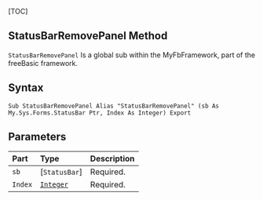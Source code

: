 [TOC]
## StatusBarRemovePanel Method

`StatusBarRemovePanel` Is a global sub within the MyFbFramework, part of the freeBasic framework.
## Syntax

```freeBasic
Sub StatusBarRemovePanel Alias "StatusBarRemovePanel" (sb As My.Sys.Forms.StatusBar Ptr, Index As Integer) Export
```

## Parameters

|Part|Type|Description|
| :------------ | :------------ | :------------ |
|`sb`|[`StatusBar`]|Required.|
|`Index`|[`Integer`]("https://www.freebasic.net/wiki/KeyPgInteger")|Required.|
